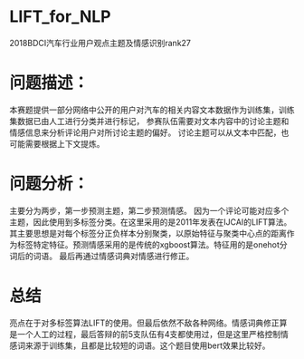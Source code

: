 # LIFT_for_NLP
2018BDCI汽车行业用户观点主题及情感识别rank27
# 问题描述：
本赛题提供一部分网络中公开的用户对汽车的相关内容文本数据作为训练集，训练集数据已由人工进行分类并进行标记，
参赛队伍需要对文本内容中的讨论主题和情感信息来分析评论用户对所讨论主题的偏好。
讨论主题可以从文本中匹配，也可能需要根据上下文提炼。
# 问题分析：
主要分为两步，第一步预测主题，第二步预测情感。
因为一个评论可能对应多个主题，因此使用到多标签分类。在这里采用的是2011年发表在IJCAI的LIFT算法。其主要思想是对每个标签分正负样本分别聚类，以原始特征与聚类中心点的距离作为标签特定特征。预测情感采用的是传统的xgboost算法。特征用的是onehot分词后的词语。
最后再通过情感词典对情感进行修正。
# 总结
亮点在于对多标签算法LIFT的使用。但最后依然不敌各种网络。情感词典修正算是一个人工的过程，最后答辩的前5支队伍有4支都使用过，但是这里严格控制情感词来源于训练集，且都是比较短的词语。这个题目使用bert效果比较好。
